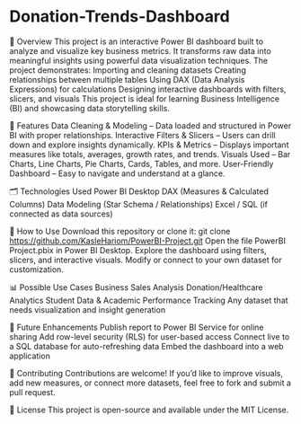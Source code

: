 # Donation-Trends-Dashboard

📌 Overview
This project is an interactive Power BI dashboard built to analyze and visualize key business metrics. It transforms raw data into meaningful insights using powerful data visualization techniques.
The project demonstrates:
Importing and cleaning datasets
Creating relationships between multiple tables
Using DAX (Data Analysis Expressions) for calculations
Designing interactive dashboards with filters, slicers, and visuals
This project is ideal for learning Business Intelligence (BI) and showcasing data storytelling skills.

🎯 Features
Data Cleaning & Modeling – Data loaded and structured in Power BI with proper relationships.
Interactive Filters & Slicers – Users can drill down and explore insights dynamically.
KPIs & Metrics – Displays important measures like totals, averages, growth rates, and trends.
Visuals Used – Bar Charts, Line Charts, Pie Charts, Cards, Tables, and more.
User-Friendly Dashboard – Easy to navigate and understand at a glance.

🗂️ Technologies Used
Power BI Desktop
DAX (Measures & Calculated Columns)
Data Modeling (Star Schema / Relationships)
Excel / SQL (if connected as data sources)

🚀 How to Use
Download this repository or clone it:
git clone https://github.com/KasleHariom/PowerBI-Project.git
Open the file PowerBI Project.pbix in Power BI Desktop.
Explore the dashboard using filters, slicers, and interactive visuals.
Modify or connect to your own dataset for customization.

📊 Possible Use Cases
Business Sales Analysis
Donation/Healthcare Analytics
Student Data & Academic Performance Tracking
Any dataset that needs visualization and insight generation

🔮 Future Enhancements
Publish report to Power BI Service for online sharing
Add row-level security (RLS) for user-based access
Connect live to a SQL database for auto-refreshing data
Embed the dashboard into a web application

🤝 Contributing
Contributions are welcome! If you’d like to improve visuals, add new measures, or connect more datasets, feel free to fork and submit a pull request.

📜 License
This project is open-source and available under the MIT License.
